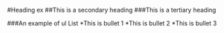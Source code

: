 #Heading ex
##This is a secondary heading
###This is a tertiary heading

###An example of ul List
*This is bullet 1
*This is bullet 2
*This is bullet 3
